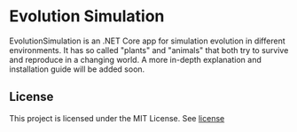 # Evolution Simulation
EvolutionSimulation is an .NET Core app for simulation evolution in different environments. It has so called "plants" and "animals" that both try to survive and reproduce in a changing world. A more in-depth explanation and installation guide will be added soon.
## License
This project is licensed under the MIT License.
See [license](LICENSE.md)
